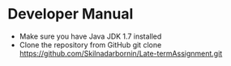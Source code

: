 # Developer Manual

* Make sure you have Java JDK 1.7 installed
* Clone the repository from GitHub
    git clone https://github.com/Skilnadarbornin/Late-termAssignment.git
